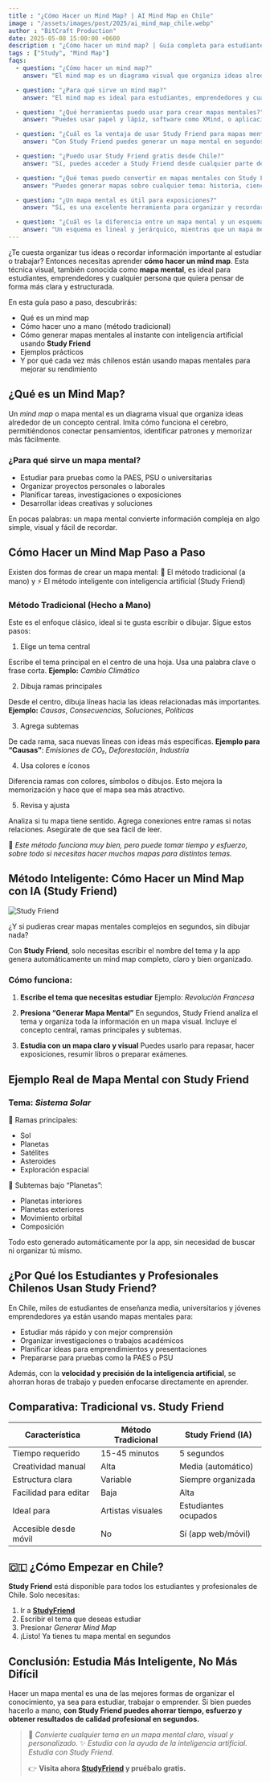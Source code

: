 ```yaml
---
title : "¿Cómo Hacer un Mind Map? | AI Mind Map en Chile"
image : "/assets/images/post/2025/ai_mind_map_chile.webp"
author : "BitCraft Production"
date: 2025-05-08 15:00:00 +0600
description : "¿Cómo hacer un mind map? | Guía completa para estudiantes y profesionales en Chile"
tags : ["Study", "Mind Map"]
faqs:
  - question: "¿Cómo hacer un mind map?"
    answer: "El mind map es un diagrama visual que organiza ideas alrededor de un concepto central. Puedes hacerlo a mano, siguiendo un proceso paso a paso, o automáticamente con herramientas como Study Friend."

  - question: "¿Para qué sirve un mind map?"
    answer: "El mind map es ideal para estudiantes, emprendedores y cualquier persona que quiera pensar de forma más clara y estructurada. Facilita la memorización, organización de ideas y análisis de información."

  - question: "¿Qué herramientas puedo usar para crear mapas mentales?"
    answer: "Puedes usar papel y lápiz, software como XMind, o aplicaciones inteligentes como Study Friend que generan mapas mentales automáticamente a partir de un tema."

  - question: "¿Cuál es la ventaja de usar Study Friend para mapas mentales?"
    answer: "Con Study Friend puedes generar un mapa mental en segundos simplemente escribiendo el tema. Es rápido, visual y perfecto para estudiar sin perder tiempo en organización manual."

  - question: "¿Puedo usar Study Friend gratis desde Chile?"
    answer: "Sí, puedes acceder a Study Friend desde cualquier parte de Chile y probar gratuitamente su generador de mapas mentales basados en inteligencia artificial."

  - question: "¿Qué temas puedo convertir en mapas mentales con Study Friend?"
    answer: "Puedes generar mapas sobre cualquier tema: historia, ciencia, literatura, filosofía, tecnología, negocios, etc. Solo escribe el concepto y la IA se encarga del resto."

  - question: "¿Un mapa mental es útil para exposiciones?"
    answer: "Sí, es una excelente herramienta para organizar y recordar los puntos clave de una presentación, permitiéndote hablar con claridad y estructura."

  - question: "¿Cuál es la diferencia entre un mapa mental y un esquema?"
    answer: "Un esquema es lineal y jerárquico, mientras que un mapa mental es radial y más visual, lo que facilita las conexiones entre ideas y la comprensión global del tema."
---
```



¿Te cuesta organizar tus ideas o recordar información importante al estudiar o trabajar? Entonces necesitas aprender **cómo hacer un mind map**. Esta técnica visual, también conocida como **mapa mental**, es ideal para estudiantes, emprendedores y cualquier persona que quiera pensar de forma más clara y estructurada.

En esta guía paso a paso, descubrirás:

* Qué es un mind map
* Cómo hacer uno a mano (método tradicional)
* Cómo generar mapas mentales al instante con inteligencia artificial usando **Study Friend**
* Ejemplos prácticos
* Y por qué cada vez más chilenos están usando mapas mentales para mejorar su rendimiento


## ¿Qué es un Mind Map?

Un *mind map* o mapa mental es un diagrama visual que organiza ideas alrededor de un concepto central. Imita cómo funciona el cerebro, permitiéndonos conectar pensamientos, identificar patrones y memorizar más fácilmente.

### ¿Para qué sirve un mapa mental?

* Estudiar para pruebas como la PAES, PSU o universitarias
* Organizar proyectos personales o laborales
* Planificar tareas, investigaciones o exposiciones
* Desarrollar ideas creativas y soluciones

En pocas palabras: un mapa mental convierte información compleja en algo simple, visual y fácil de recordar.


## Cómo Hacer un Mind Map Paso a Paso

Existen dos formas de crear un mapa mental:
📌 El método tradicional (a mano) y
⚡ El método inteligente con inteligencia artificial (Study Friend)

### Método Tradicional (Hecho a Mano)

Este es el enfoque clásico, ideal si te gusta escribir o dibujar. Sigue estos pasos:

1. Elige un tema central

Escribe el tema principal en el centro de una hoja. Usa una palabra clave o frase corta.
**Ejemplo:** *Cambio Climático*

2. Dibuja ramas principales

Desde el centro, dibuja líneas hacia las ideas relacionadas más importantes.
**Ejemplo:** *Causas*, *Consecuencias*, *Soluciones*, *Políticas*

3. Agrega subtemas

De cada rama, saca nuevas líneas con ideas más específicas.
**Ejemplo para “Causas”**: *Emisiones de CO₂*, *Deforestación*, *Industria*

4. Usa colores e íconos

Diferencia ramas con colores, símbolos o dibujos. Esto mejora la memorización y hace que el mapa sea más atractivo.

5. Revisa y ajusta

Analiza si tu mapa tiene sentido. Agrega conexiones entre ramas si notas relaciones. Asegúrate de que sea fácil de leer.

📍 *Este método funciona muy bien, pero puede tomar tiempo y esfuerzo, sobre todo si necesitas hacer muchos mapas para distintos temas.*


## Método Inteligente: Cómo Hacer un Mind Map con IA (Study Friend)

![Study Friend](/assets/images/post/2025/ai_mindmap.png)

¿Y si pudieras crear mapas mentales complejos en segundos, sin dibujar nada?

Con **Study Friend**, solo necesitas escribir el nombre del tema y la app genera automáticamente un mind map completo, claro y bien organizado.

### Cómo funciona:

1. **Escribe el tema que necesitas estudiar**
   Ejemplo: *Revolución Francesa*

2. **Presiona “Generar Mapa Mental”**
   En segundos, Study Friend analiza el tema y organiza toda la información en un mapa visual. Incluye el concepto central, ramas principales y subtemas.

3. **Estudia con un mapa claro y visual**
   Puedes usarlo para repasar, hacer exposiciones, resumir libros o preparar exámenes.

## Ejemplo Real de Mapa Mental con Study Friend

### Tema: *Sistema Solar*

🔹 Ramas principales:

* Sol
* Planetas
* Satélites
* Asteroides
* Exploración espacial

🔸 Subtemas bajo “Planetas”:

* Planetas interiores
* Planetas exteriores
* Movimiento orbital
* Composición

Todo esto generado automáticamente por la app, sin necesidad de buscar ni organizar tú mismo.


## ¿Por Qué los Estudiantes y Profesionales Chilenos Usan Study Friend?

En Chile, miles de estudiantes de enseñanza media, universitarios y jóvenes emprendedores ya están usando mapas mentales para:

* Estudiar más rápido y con mejor comprensión
* Organizar investigaciones o trabajos académicos
* Planificar ideas para emprendimientos y presentaciones
* Prepararse para pruebas como la PAES o PSU

Además, con la **velocidad y precisión de la inteligencia artificial**, se ahorran horas de trabajo y pueden enfocarse directamente en aprender.


## Comparativa: Tradicional vs. Study Friend

| Característica        | Método Tradicional | Study Friend (IA)    |
| --------------------- | ------------------ | -------------------- |
| Tiempo requerido      | 15-45 minutos      | 5 segundos           |
| Creatividad manual    | Alta               | Media (automático)   |
| Estructura clara      | Variable           | Siempre organizada   |
| Facilidad para editar | Baja               | Alta                 |
| Ideal para            | Artistas visuales  | Estudiantes ocupados |
| Accesible desde móvil | No                 | Sí (app web/móvil)   |



## 🇨🇱 ¿Cómo Empezar en Chile?

**Study Friend** está disponible para todos los estudiantes y profesionales de Chile. Solo necesitas:

1. Ir a [**StudyFriend**](https://play.google.com/store/apps/details?id=com.studyfriend.mobile)
2. Escribir el tema que deseas estudiar
3. Presionar *Generar Mind Map*
4. ¡Listo! Ya tienes tu mapa mental en segundos


## Conclusión: Estudia Más Inteligente, No Más Difícil

Hacer un mapa mental es una de las mejores formas de organizar el conocimiento, ya sea para estudiar, trabajar o emprender.
Si bien puedes hacerlo a mano, **con Study Friend puedes ahorrar tiempo, esfuerzo y obtener resultados de calidad profesional en segundos.**

> 🌟 *Convierte cualquier tema en un mapa mental claro, visual y personalizado.*
> ✨ *Estudia con la ayuda de la inteligencia artificial. Estudia con Study Friend.*
>
> 👉 **Visita ahora [StudyFriend](https://play.google.com/store/apps/details?id=com.studyfriend.mobile) y pruébalo gratis.**

